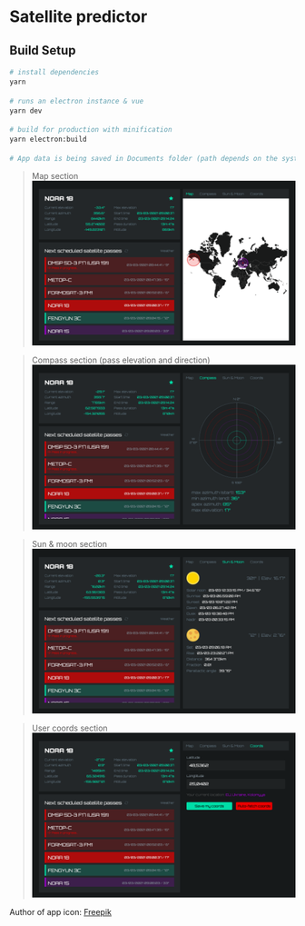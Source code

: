 # Satellite predictor

## Build Setup

``` bash
# install dependencies
yarn

# runs an electron instance & vue
yarn dev

# build for production with minification
yarn electron:build

# App data is being saved in Documents folder (path depends on the system you're using)
```

> Map section
![](docs/screenshots/SCREENSHOT_MAP.png)

> Compass section (pass elevation and direction)
![](docs/screenshots/SCREENSHOT_COMPASS.png)

> Sun & moon section
![](docs/screenshots/SCREENSHOT_SUN_MOON.png)

> User coords section
![](docs/screenshots/SCREENSHOT_USER_COORDS.png)


Author of app icon: [Freepik](https://www.flaticon.com/authors/freepik)
